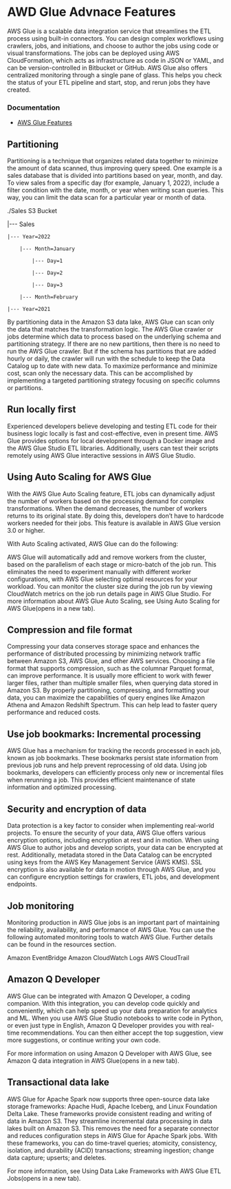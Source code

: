 # AWD Glue Advnace Features
AWS Glue is a scalable data integration service that streamlines the ETL process using built-in connectors. You can design complex workflows using crawlers, jobs, and initiations, and choose to author the jobs using code or visual transformations. The jobs can be deployed using AWS CloudFormation, which acts as infrastructure as code in JSON or YAML, and can be version-controlled in Bitbucket or GitHub. AWS Glue also offers centralized monitoring through a single pane of glass. This helps you check the status of your ETL pipeline and start, stop, and rerun jobs they have created. 

### Documentation
- [AWS Glue Features](https://aws.amazon.com/glue/features/)

## Partitioning
Partitioning is a technique that organizes related data together to minimize the amount of data scanned, thus improving query speed. One example is a sales database that is divided into partitions based on year, month, and day. To view sales from a specific day (for example, January 1, 2022), include a filter condition with the date, month, or year when writing scan queries. This way, you can limit the data scan for a particular year or month of data.



./Sales S3 Bucket

|--- Sales

    |--- Year=2022

        |--- Month=January

            |--- Day=1

            |--- Day=2 

            |--- Day=3

        |--- Month=February

    |--- Year=2021

 

By partitioning data in the Amazon S3 data lake, AWS Glue can scan only the data that matches the transformation logic. The AWS Glue crawler or jobs determine which data to process based on the underlying schema and partitioning strategy. If there are no new partitions, then there is no need to run the AWS Glue crawler. But if the schema has partitions that are added hourly or daily, the crawler will run with the schedule to keep the Data Catalog up to date with new data. To maximize performance and minimize cost, scan only the necessary data. This can be accomplished by implementing a targeted partitioning strategy focusing on specific columns or partitions.


## Run locally first
Experienced developers believe developing and testing ETL code for their business logic locally is fast and cost-effective, even in present time. AWS Glue provides options for local development through a Docker image and the AWS Glue Studio ETL libraries. Additionally, users can test their scripts remotely using AWS Glue interactive sessions in AWS Glue Studio.


## Using Auto Scaling for AWS Glue
With the AWS Glue Auto Scaling feature, ETL jobs can dynamically adjust the number of workers based on the processing demand for complex transformations. When the demand decreases, the number of workers returns to its original state. By doing this, developers don’t have to hardcode workers needed for their jobs. This feature is available in AWS Glue version 3.0 or higher.



With Auto Scaling activated, AWS Glue can do the following: 

AWS Glue will automatically add and remove workers from the cluster, based on the parallelism of each stage or micro-batch of the job run.
This eliminates the need to experiment manually with different worker configurations, with AWS Glue selecting optimal resources for your workload.
You can monitor the cluster size during the job run by viewing CloudWatch metrics on the job run details page in AWS Glue Studio.
For more information about AWS Glue Auto Scaling, see Using Auto Scaling for AWS Glue(opens in a new tab).


## Compression and file format
Compressing your data conserves storage space and enhances the performance of distributed processing by minimizing network traffic between Amazon S3, AWS Glue, and other AWS services. Choosing a file format that supports compression, such as the columnar Parquet format, can improve performance. It is usually more efficient to work with fewer larger files, rather than multiple smaller files, when querying data stored in Amazon S3. By properly partitioning, compressing, and formatting your data, you can maximize the capabilities of query engines like Amazon Athena and Amazon Redshift Spectrum. This can help lead to faster query performance and reduced costs.


## Use job bookmarks: Incremental processing
AWS Glue has a mechanism for tracking the records processed in each job, known as job bookmarks. These bookmarks persist state information from previous job runs and help prevent reprocessing of old data. Using job bookmarks, developers can efficiently process only new or incremental files when rerunning a job. This provides efficient maintenance of state information and optimized processing.


## Security and encryption of data
Data protection is a key factor to consider when implementing real-world projects. To ensure the security of your data, AWS Glue offers various encryption options, including encryption at rest and in motion. When using AWS Glue to author jobs and develop scripts, your data can be encrypted at rest. Additionally, metadata stored in the Data Catalog can be encrypted using keys from the AWS Key Management Service (AWS KMS). SSL encryption is also available for data in motion through AWS Glue, and you can configure encryption settings for crawlers, ETL jobs, and development endpoints.


## Job monitoring
Monitoring production in AWS Glue jobs is an important part of maintaining the reliability, availability, and performance of AWS Glue. You can use the following automated monitoring tools to watch AWS Glue. Further details can be found in the resources section. 

Amazon EventBridge
Amazon CloudWatch Logs
AWS CloudTrail

## Amazon Q Developer
AWS Glue can be integrated with Amazon Q Developer, a coding companion. With this integration, you can develop code quickly and conveniently, which can help speed up your data preparation for analytics and ML. When you use AWS Glue Studio notebooks to write code in Python, or even just type in English, Amazon Q Developer provides you with real-time recommendations. You can then either accept the top suggestion, view more suggestions, or continue writing your own code.


For more information on using Amazon Q Developer with AWS Glue, see Amazon Q data integration in AWS Glue(opens in a new tab).


## Transactional data lake
AWS Glue for Apache Spark now supports three open-source data lake storage frameworks: Apache Hudi, Apache Iceberg, and Linux Foundation Delta Lake. These frameworks provide consistent reading and writing of data in Amazon S3. They streamline incremental data processing in data lakes built on Amazon S3. This removes the need for a separate connector and reduces configuration steps in AWS Glue for Apache Spark jobs. With these frameworks, you can do time-travel queries; atomicity, consistency, isolation, and durability (ACID) transactions; streaming ingestion; change data capture; upserts; and deletes.


For more information, see Using Data Lake Frameworks with AWS Glue ETL Jobs(opens in a new tab).
